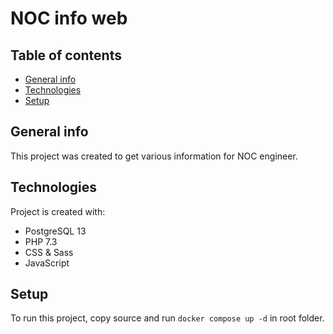 # NOC info web
## Table of contents
* [General info](#general-info)
* [Technologies](#technologies)
* [Setup](#setup)

## General info
This project was created to get various information for NOC engineer.
    
## Technologies
Project is created with:
* PostgreSQL 13
* PHP 7.3
* CSS & Sass
* JavaScript
    
## Setup
To run this project, copy source and run ```docker compose up -d``` in root folder.